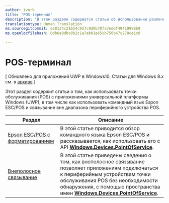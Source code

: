 ```yaml
---
author: ivorb
title: "POS-терминал"
description: "В этом разделе содержатся статьи об использовании различных функций пространства имен точки обслуживания."
translationtype: Human Translation
ms.sourcegitcommit: e28134c21654c957c9d9b70fa7edef49419998b9
ms.openlocfilehash: 0db6e9dbc8b2c1a7ab01e65cb750b47c278ce1c0

---
```

# POS-терминал

\[ Обновлено для приложений UWP в Windows10. Статьи для Windows 8.x см. в [архиве](http://go.microsoft.com/fwlink/p/?linkid=619132) \]

Этот раздел содержит статьи о том, как использовать точки обслуживания (POS) с приложениями универсальной платформы Windows (UWP), в том числе как использовать командный язык Espon ESC/POS и связывание вне диапазона периферийного устройства POS.

|Раздел|Описание|
|--------|------------------|
| [Epson ESC/POS с форматированием](epson-esc-pos-with-formatting.md)   | В этой статье приводится обзор командного языка Epson ESC/POS и рассказывается, как использовать его с API [**Windows.Devices.PointOfService**](https://msdn.microsoft.com/library/windows/apps/windows.devices.pointofservice.aspx). |
| [Внеполосное связывание](out-of-band-pairing.md) | В этой статье приведены сведения о том, как внеполосное связывание позволяет приложениям подключаться к периферийным устройствам точки обслуживания POS без необходимости обнаружения, с помощью пространства имен [**Windows.Devices.PointOfService**](https://msdn.microsoft.com/library/windows/apps/windows.devices.pointofservice.aspx). |




<!--HONumber=Sep16_HO2-->


